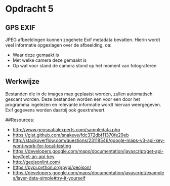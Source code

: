 # Opdracht 5

## GPS EXIF
JPEG afbeeldingen kunnen zogehete Exif metadata bevatten. Hierin wordt veel informatie opgeslagen over de afbeelding, oa:
- Waar deze gemaakt is
- Met welke camera deze gemaakt is
- Op wat voor stand de camera stond op het moment van fotograferen

## Werkwijze

Bestanden die in de images map geplaatst worden, zullen automatisch gescant worden.
Deze bestanden worden een voor een door het programma ingelezen en relevante informatie wordt hiervan weergegeven.
Exif gegevens worden daarbij ook geextraheert.


##Resources:

- http://www.geospatialexperts.com/sampledata.php
- https://gist.github.com/snakeye/fdc372dbf11370fe29eb
- http://stackoverflow.com/questions/23118546/google-maps-v3-api-key-wont-work-for-local-testing
- https://developers.google.com/maps/documentation/javascript/get-api-key#get-an-api-key
- http://geojsonlint.com/
- https://pypi.python.org/pypi/geojson/
- https://developers.google.com/maps/documentation/javascript/examples/layer-data-simple#try-it-yourself